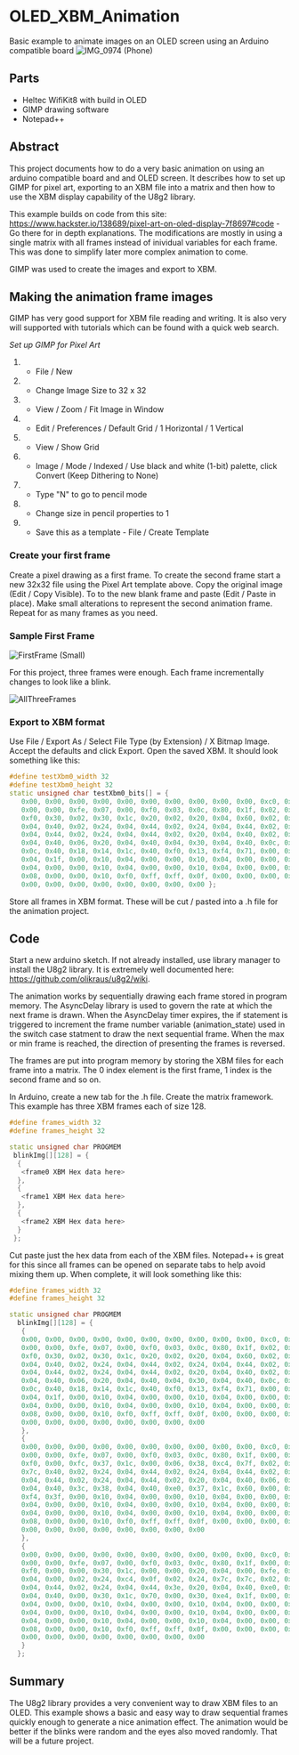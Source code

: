 # OLED_XBM_Animation
Basic example to animate images on an OLED screen using an Arduino compatible board
![IMG_0974 (Phone)](https://user-images.githubusercontent.com/31633408/84688713-a911f100-aef4-11ea-8b38-801147ee9dca.JPEG)

## Parts
* Heltec WifiKit8 with build in OLED
* GIMP drawing software
* Notepad++

## Abstract
This project documents how to do a very basic animation on using an arduino compatible board and and OLED screen.  It describes how to set up GIMP for pixel art, exporting to an XBM file into a matrix and then how to use the XBM display capability of the U8g2 library.

This example builds on code from this site:  https://www.hackster.io/138689/pixel-art-on-oled-display-7f8697#code - Go there for in depth explanations.  The modifications are mostly in using a single matrix with all frames instead of inividual variables for each frame.  This was done to simplify later more complex animation to come.

GIMP was used to create the images and export to XBM.

## Making the animation frame images
GIMP has very good support for XBM file reading and writing.  It is also very will supported with tutorials which can be found with a quick web search.  

*Set up GIMP for Pixel Art*
1. - File / New 
2. - Change Image Size to 32 x 32
3. - View / Zoom / Fit Image in Window
4. - Edit / Preferences / Default Grid / 1 Horizontal / 1 Vertical
5. - View / Show Grid
6. - Image / Mode / Indexed / Use black and white (1-bit) palette, click Convert (Keep Dithering to None)
7. - Type "N" to go to pencil mode
8. - Change size in pencil properties to 1
9. - Save this as a template - File / Create Template

### Create your first frame

Create a pixel drawing as a first frame.  To create the second frame start a new 32x32 file using the Pixel Art template above.  Copy the original image (Edit / Copy Visible).  To to the new blank frame and paste (Edit / Paste in place). Make small alterations to represent the second animation frame.  Repeat for as many frames as you need.

### Sample First Frame

![FirstFrame (Small)](https://user-images.githubusercontent.com/31633408/84603493-bb802200-ae43-11ea-8c71-32afef912d5a.png)

For this project, three frames were enough.  Each frame incrementally changes to look like a blink.

![AllThreeFrames](https://user-images.githubusercontent.com/31633408/84603592-54af3880-ae44-11ea-9207-947b74cebab4.png)

### Export to XBM format

Use File / Export As / Select File Type (by Extension) / X Bitmap Image.  Accept the defaults and click Export. Open the saved XBM.  It should look something like this:

```c++
#define testXbm0_width 32
#define testXbm0_height 32
static unsigned char testXbm0_bits[] = {
   0x00, 0x00, 0x00, 0x00, 0x00, 0x00, 0x00, 0x00, 0x00, 0x00, 0xc0, 0x00,
   0x00, 0x00, 0xfe, 0x07, 0x00, 0xf0, 0x03, 0x0c, 0x80, 0x1f, 0x02, 0x18,
   0xf0, 0x30, 0x02, 0x30, 0x1c, 0x20, 0x02, 0x20, 0x04, 0x60, 0x02, 0x24,
   0x04, 0x40, 0x02, 0x24, 0x04, 0x44, 0x02, 0x24, 0x04, 0x44, 0x02, 0x24,
   0x04, 0x44, 0x02, 0x24, 0x04, 0x44, 0x02, 0x20, 0x04, 0x40, 0x02, 0x20,
   0x04, 0x40, 0x06, 0x20, 0x04, 0x40, 0x04, 0x30, 0x04, 0x40, 0x0c, 0x18,
   0x0c, 0x40, 0x18, 0x14, 0x1c, 0x40, 0xf0, 0x13, 0xf4, 0x71, 0x00, 0x10,
   0x04, 0x1f, 0x00, 0x10, 0x04, 0x00, 0x00, 0x10, 0x04, 0x00, 0x00, 0x10,
   0x04, 0x00, 0x00, 0x10, 0x04, 0x00, 0x00, 0x10, 0x04, 0x00, 0x00, 0x10,
   0x08, 0x00, 0x00, 0x10, 0xf0, 0xff, 0xff, 0x0f, 0x00, 0x00, 0x00, 0x00,
   0x00, 0x00, 0x00, 0x00, 0x00, 0x00, 0x00, 0x00 };
   ```
Store all frames in XBM format. These will be cut / pasted into a .h file for the animation project.

## Code

Start a new arduino sketch.  If not already installed, use library manager to install the U8g2 library.  It is extremely well documented here:  https://github.com/olikraus/u8g2/wiki.

The animation works by sequentially drawing each frame stored in program memory.  The AsyncDelay library is used to govern the rate at which the next frame is drawn.  When the AsyncDelay timer expires, the if statement is triggered to increment the frame number variable (animation_state) used in the switch case statment to draw the next sequential frame.  When the max or min frame is reached, the direction of presenting the frames is reversed.

The frames are put into program memory by storing the XBM files for each frame into a matrix.  The 0 index element is the first frame, 1 index is the second frame and so on.

In Arduino, create a new tab for the .h file.  Create the matrix framework.  This example has three XBM frames each of size 128.

```c++
#define frames_width 32
#define frames_height 32

static unsigned char PROGMEM
 blinkImg[][128] = {
  {
   <frame0 XBM Hex data here>
  },
  {
   <frame1 XBM Hex data here>
  },
  {
   <frame2 XBM Hex data here>
  }
 };
 ```
Cut paste just the hex data from each of the XBM files.  Notepad++ is great for this since all frames can be opened on separate tabs to help avoid mixing them up. When complete, it will look something like this:

```c++
#define frames_width 32
#define frames_height 32

static unsigned char PROGMEM
  blinkImg[][128] = {
   {
   0x00, 0x00, 0x00, 0x00, 0x00, 0x00, 0x00, 0x00, 0x00, 0x00, 0xc0, 0x00,
   0x00, 0x00, 0xfe, 0x07, 0x00, 0xf0, 0x03, 0x0c, 0x80, 0x1f, 0x02, 0x18,
   0xf0, 0x30, 0x02, 0x30, 0x1c, 0x20, 0x02, 0x20, 0x04, 0x60, 0x02, 0x24,
   0x04, 0x40, 0x02, 0x24, 0x04, 0x44, 0x02, 0x24, 0x04, 0x44, 0x02, 0x24,
   0x04, 0x44, 0x02, 0x24, 0x04, 0x44, 0x02, 0x20, 0x04, 0x40, 0x02, 0x20,
   0x04, 0x40, 0x06, 0x20, 0x04, 0x40, 0x04, 0x30, 0x04, 0x40, 0x0c, 0x18,
   0x0c, 0x40, 0x18, 0x14, 0x1c, 0x40, 0xf0, 0x13, 0xf4, 0x71, 0x00, 0x10,
   0x04, 0x1f, 0x00, 0x10, 0x04, 0x00, 0x00, 0x10, 0x04, 0x00, 0x00, 0x10,
   0x04, 0x00, 0x00, 0x10, 0x04, 0x00, 0x00, 0x10, 0x04, 0x00, 0x00, 0x10,
   0x08, 0x00, 0x00, 0x10, 0xf0, 0xff, 0xff, 0x0f, 0x00, 0x00, 0x00, 0x00,
   0x00, 0x00, 0x00, 0x00, 0x00, 0x00, 0x00, 0x00 
   },
   {
   0x00, 0x00, 0x00, 0x00, 0x00, 0x00, 0x00, 0x00, 0x00, 0x00, 0xc0, 0x00,
   0x00, 0x00, 0xfe, 0x07, 0x00, 0xf0, 0x03, 0x0c, 0x80, 0x1f, 0x00, 0x18,
   0xf0, 0x00, 0xfc, 0x37, 0x1c, 0x00, 0x06, 0x38, 0xc4, 0x7f, 0x02, 0x24,
   0x7c, 0x40, 0x02, 0x24, 0x04, 0x44, 0x02, 0x24, 0x04, 0x44, 0x02, 0x24,
   0x04, 0x44, 0x02, 0x24, 0x04, 0x44, 0x02, 0x20, 0x04, 0x40, 0x06, 0x20,
   0x04, 0x40, 0x3c, 0x38, 0x04, 0x40, 0xe0, 0x37, 0x1c, 0x60, 0x00, 0x10,
   0xf4, 0x3f, 0x00, 0x10, 0x04, 0x00, 0x00, 0x10, 0x04, 0x00, 0x00, 0x10,
   0x04, 0x00, 0x00, 0x10, 0x04, 0x00, 0x00, 0x10, 0x04, 0x00, 0x00, 0x10,
   0x04, 0x00, 0x00, 0x10, 0x04, 0x00, 0x00, 0x10, 0x04, 0x00, 0x00, 0x10,
   0x08, 0x00, 0x00, 0x10, 0xf0, 0xff, 0xff, 0x0f, 0x00, 0x00, 0x00, 0x00,
   0x00, 0x00, 0x00, 0x00, 0x00, 0x00, 0x00, 0x00 
   },
   {
   0x00, 0x00, 0x00, 0x00, 0x00, 0x00, 0x00, 0x00, 0x00, 0x00, 0xc0, 0x00,
   0x00, 0x00, 0xfe, 0x07, 0x00, 0xf0, 0x03, 0x0c, 0x80, 0x1f, 0x00, 0x18,
   0xf0, 0x00, 0x00, 0x30, 0x1c, 0x00, 0x00, 0x20, 0x04, 0x00, 0xfe, 0x3f,
   0x04, 0x00, 0x02, 0x24, 0xc4, 0x0f, 0x02, 0x24, 0x7c, 0x7c, 0x02, 0x24,
   0x04, 0x44, 0x02, 0x24, 0x04, 0x44, 0x3e, 0x20, 0x04, 0x40, 0xe0, 0x3f,
   0x04, 0x40, 0x00, 0x30, 0x1c, 0x70, 0x00, 0x30, 0xe4, 0x1f, 0x00, 0x10,
   0x04, 0x00, 0x00, 0x10, 0x04, 0x00, 0x00, 0x10, 0x04, 0x00, 0x00, 0x10,
   0x04, 0x00, 0x00, 0x10, 0x04, 0x00, 0x00, 0x10, 0x04, 0x00, 0x00, 0x10,
   0x04, 0x00, 0x00, 0x10, 0x04, 0x00, 0x00, 0x10, 0x04, 0x00, 0x00, 0x10,
   0x08, 0x00, 0x00, 0x10, 0xf0, 0xff, 0xff, 0x0f, 0x00, 0x00, 0x00, 0x00,
   0x00, 0x00, 0x00, 0x00, 0x00, 0x00, 0x00, 0x00 
   } 
  };
```
## Summary

The U8g2 library provides a very convenient way to draw XBM files to an OLED.  This example shows a basic and easy way to draw sequential frames quickly enough to generate a nice animation effect.  The animation would be better if the blinks were random and the eyes also moved randomly.  That will be a future project.







